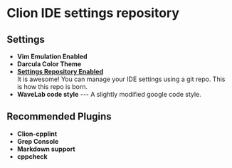 # Clion IDE settings repository
## Settings 
* **Vim Emulation Enabled**
* **Darcula Color Theme**
* **[Settings Repository Enabled](https://www.jetbrains.com/help/clion/2017.1/sharing-your-ide-settings.html)**  
It is awesome! You can manage your IDE settings using a git repo. This is how
this repo is born.
* **WaveLab code style** --- A slightly modified google code style. 


## Recommended Plugins 
* **Clion-cpplint**
* **Grep Console**
* **Markdown support**
* **cppcheck**
